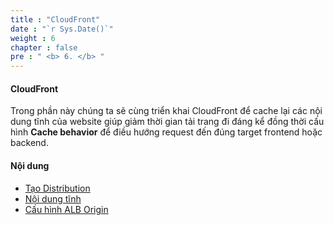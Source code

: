 ```yaml
---
title : "CloudFront"
date : "`r Sys.Date()`" 
weight : 6 
chapter : false
pre : " <b> 6. </b> "
---
```


#### CloudFront

Trong phần này chúng ta sẽ cùng triển khai CloudFront để cache lại các nội dung tĩnh của website giúp giảm thời gian tải trang đi đáng kể đồng thời cấu hình **Cache behavior** để điều hướng request đến đúng target frontend hoặc backend.

#### Nội dung

- [Tạo Distribution](6.1-configure-s3-origin/)
- [Nội dung tĩnh](6.2-upload-static-content/)
- [Cấu hình ALB Origin](6.3-configure-alb-origin/)

